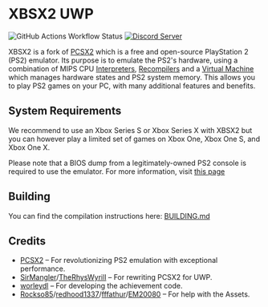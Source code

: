 # XBSX2 UWP

![GitHub Actions Workflow Status](https://img.shields.io/github/actions/workflow/status/XboxEmulationHub/XBSX2/buildwinrt.yml)
[![Discord Server](https://img.shields.io/discord/1007582798598647889?color=%235CA8FA&label=Xbox%20Emulation%20Hub&logo=discord&logoColor=white)]([https://discord.com/invite/emulation-collective-1007582798598647889](https://discord.gg/emulation-collective-1007582798598647889))


XBSX2 is a fork of [PCSX2](https://github.com/PCSX2/) which is a free and open-source PlayStation 2 (PS2) emulator. Its purpose is to emulate the PS2's hardware, using a combination of MIPS CPU [Interpreters](<https://en.wikipedia.org/wiki/Interpreter_(computing)>), [Recompilers](https://en.wikipedia.org/wiki/Dynamic_recompilation) and a [Virtual Machine](https://en.wikipedia.org/wiki/Virtual_machine) which manages hardware states and PS2 system memory. This allows you to play PS2 games on your PC, with many additional features and benefits.

## System Requirements

We recommend to use an Xbox Series S or Xbox Series X with XBSX2 but you can however play a limited set of games on Xbox One, Xbox One S, and Xbox One X.

Please note that a BIOS dump from a legitimately-owned PS2 console is required to use the emulator. For more information, visit [this page](https://pcsx2.net/docs/setup/gather/#how-to-dump-your-ps2-bios)

## Building

You can find the compilation instructions here: [BUILDING.md](https://github.com/EmulationCollective/XBSX2/blob/master/pcsx2-winrt/BUILDING.md)

## Credits

* [PCSX2](https://github.com/PCSX2/pcsx2) – For revolutionizing PS2 emulation with exceptional performance.
* [SirMangler](https://github.com/SirMangler)/[TheRhysWyrill](https://github.com/TheRhysWyrill) – For rewriting PCSX2 for UWP.
* [worleydl](https://github.com/worleydl) – For developing the achievement code.
* [Rockso85](https://github.com/Rockso85)/[redhood1337](https://github.com/redhood1337)/[fffathur](https://github.com/fffathur)/[EM20080](https://github.com/EM20080) – For help with the Assets.

